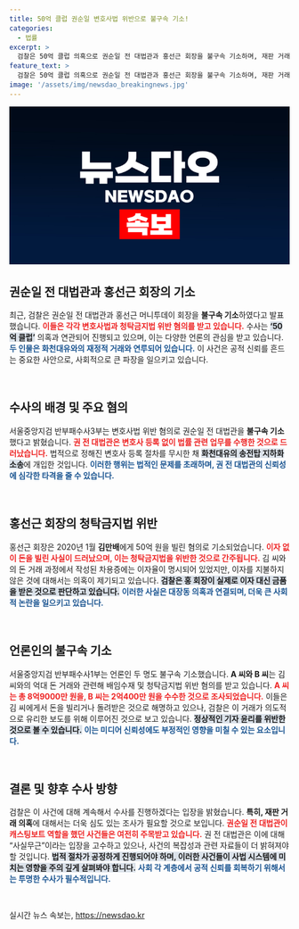 ```yaml
---
title: 50억 클럽 권순일 변호사법 위반으로 불구속 기소!
categories:
  - 법률
excerpt: >
  검찰은 50억 클럽 의혹으로 권순일 전 대법관과 홍선근 회장을 불구속 기소하며, 재판 거래 수사를 이어간다고 발표했다. 이들은 화천대유와의 불법 돈거래와 청탁금지법 위반 혐의를 받고 있어 사건의 파장이 예상된다!
feature_text: >
  검찰은 50억 클럽 의혹으로 권순일 전 대법관과 홍선근 회장을 불구속 기소하며, 재판 거래 수사를 이어간다고 발표했다. 이들은 화천대유와의 불법 돈거래와 청탁금지법 위반 혐의를 받고 있어 사건의 파장이 예상된다!
image: '/assets/img/newsdao_breakingnews.jpg'
---
```


<p><img src="/assets/img/newsdao_breakingnews.jpg" alt="flaretime 속보" /></p>

<h2 data-ke-size="size26">권순일 전 대법관과 홍선근 회장의 기소</h2>

<p data-ke-size="size16">최근, 검찰은 권순일 전 대법관과 홍선근 머니투데이 회장을 <b>불구속 기소</b>하였다고 발표했습니다. <b><span style="color: #ee2323;">이들은 각각 변호사법과 청탁금지법 위반 혐의를 받고 있습니다.</span></b> 수사는 <b><span style="background-color: #21538527;">‘50억 클럽’</span></b> 의혹과 연관되어 진행되고 있으며, 이는 다양한 언론의 관심을 받고 있습니다. <b><span style="color: #1a5490;">두 인물은 화천대유와의 재정적 거래와 연루되어 있습니다.</span></b> 이 사건은 공적 신뢰를 흔드는 중요한 사안으로, 사회적으로 큰 파장을 일으키고 있습니다.</p>

<p data-ke-size="size16">&nbsp;</p>

<h2 data-ke-size="size26">수사의 배경 및 주요 혐의</h2>

<p data-ke-size="size16">서울중앙지검 반부패수사3부는 변호사법 위반 혐의로 권순일 전 대법관을 <b>불구속 기소</b>했다고 밝혔습니다. <b><span style="color: #ee2323;">권 전 대법관은 변호사 등록 없이 법률 관련 업무를 수행한 것으로 드러났습니다.</span></b> 법적으로 정해진 변호사 등록 절차를 무시한 채 <b><span style="background-color: #21538527;">화천대유의 송전탑 지하화 소송</span></b>에 개입한 것입니다. <b><span style="color: #1a5490;">이러한 행위는 법적인 문제를 초래하며, 권 전 대법관의 신뢰성에 심각한 타격을 줄 수 있습니다.</span></b></p>

<p data-ke-size="size16">&nbsp;</p>

<h2 data-ke-size="size26">홍선근 회장의 청탁금지법 위반</h2>

<p data-ke-size="size16">홍선근 회장은 2020년 1월 <b>김만배</b>에게 50억 원을 빌린 혐의로 기소되었습니다. <b><span style="color: #ee2323;">이자 없이 돈을 빌린 사실이 드러났으며, 이는 청탁금지법을 위반한 것으로 간주됩니다.</span></b> 김 씨와의 돈 거래 과정에서 작성된 차용증에는 이자율이 명시되어 있었지만, 이자를 지불하지 않은 것에 대해서는 의혹이 제기되고 있습니다. <b><span style="background-color: #21538527;">검찰은 홍 회장이 실제로 이자 대신 금품을 받은 것으로 판단하고 있습니다.</span></b> <b><span style="color: #1a5490;">이러한 사실은 대장동 의혹과 연결되며, 더욱 큰 사회적 논란을 일으키고 있습니다.</span></b></p>

<p data-ke-size="size16">&nbsp;</p>

<h2 data-ke-size="size26">언론인의 불구속 기소</h2>

<p data-ke-size="size16">서울중앙지검 반부패수사1부는 언론인 두 명도 불구속 기소했습니다. <b>A 씨와 B 씨</b>는 김 씨와의 억대 돈 거래와 관련해 배임수재 및 청탁금지법 위반 혐의를 받고 있습니다. <b><span style="color: #ee2323;">A 씨는 총 8억9000만 원을, B 씨는 2억400만 원을 수수한 것으로 조사되었습니다.</span></b> 이들은 김 씨에게서 돈을 빌리거나 돌려받은 것으로 해명하고 있으나, 검찰은 이 거래가 의도적으로 유리한 보도를 위해 이루어진 것으로 보고 있습니다. <b><span style="background-color: #21538527;">정상적인 기자 윤리를 위반한 것으로 볼 수 있습니다.</span></b> <b><span style="color: #1a5490;">이는 미디어 신뢰성에도 부정적인 영향을 미칠 수 있는 요소입니다.</span></b></p>

<p data-ke-size="size16">&nbsp;</p>

<h2 data-ke-size="size26">결론 및 향후 수사 방향</h2>

<p data-ke-size="size16">검찰은 이 사건에 대해 계속해서 수사를 진행하겠다는 입장을 밝혔습니다. <b>특히, 재판 거래 의혹</b>에 대해서는 더욱 심도 있는 조사가 필요할 것으로 보입니다. <b><span style="color: #ee2323;">권순일 전 대법관이 캐스팅보트 역할을 했던 사건들은 여전히 주목받고 있습니다.</span></b> 권 전 대법관은 이에 대해 “사실무근”이라는 입장을 고수하고 있으나, 사건의 복잡성과 관련 자료들이 더 밝혀져야 할 것입니다. <b><span style="background-color: #21538527;">법적 절차가 공정하게 진행되어야 하며, 이러한 사건들이 사법 시스템에 미치는 영향을 주의 깊게 살펴봐야 합니다.</span></b> <b><span style="color: #1a5490;">사회 각 계층에서 공적 신뢰를 회복하기 위해서는 투명한 수사가 필수적입니다.</span></b></p>

<p data-ke-size="size16">&nbsp;</p>
실시간 뉴스 속보는, <a href="https://newsdao.kr" rel="dofollow">https://newsdao.kr</a>


